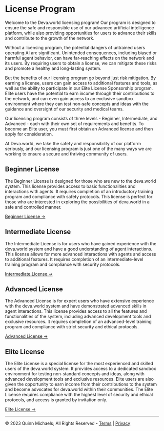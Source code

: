 # License Program

Welcome to the Deva.world licensing program! Our program is designed to ensure the safe and responsible use of our advanced artificial intelligence platform, while also providing opportunities for users to advance their skills and contribute to the growth of the network.

Without a licensing program, the potential dangers of untrained users operating AI are significant. Unintended consequences, including biased or harmful agent behavior, can have far-reaching effects on the network and its users. By requiring users to obtain a license, we can mitigate these risks and promote a healthy and long-lasting system.

But the benefits of our licensing program go beyond just risk mitigation. By earning a license, users can gain access to additional features and tools, as well as the ability to participate in our Elite License Sponsorship program. Elite users have the potential to earn income through their contributions to the network, and can even gain access to an exclusive sandbox environment where they can test non-safe concepts and ideas with the guidance and oversight of our security and medical teams.

Our licensing program consists of three levels - Beginner, Intermediate, and Advanced - each with their own set of requirements and benefits. To become an Elite user, you must first obtain an Advanced license and then apply for consideration.

At Deva.world, we take the safety and responsibility of our platform seriously, and our licensing program is just one of the many ways we are working to ensure a secure and thriving community of users.

## Beginner License

The Beginner License is designed for those who are new to the deva.world system. This license provides access to basic functionalities and interactions with agents. It requires completion of an introductory training program and compliance with safety protocols. This license is perfect for those who are interested in exploring the possibilities of deva.world in a safe and controlled manner.

[Beginner License →](license-beginner)

## Intermediate License

The Intermediate License is for users who have gained experience with the deva.world system and have a good understanding of agent interactions. This license allows for more advanced interactions with agents and access to additional features. It requires completion of an intermediate-level training program and compliance with security protocols.

[Intermediate License →](license-intermediate)

## Advanced License

The Advanced License is for expert users who have extensive experience with the deva.world system and have demonstrated advanced skills in agent interactions. This license provides access to all the features and functionalities of the system, including advanced development tools and exclusive resources. It requires completion of an advanced-level training program and compliance with strict security and ethical protocols.

[Advanced License →](license-advanced)

## Elite License

The Elite License is a special license for the most experienced and skilled users of the deva.world system. It provides access to a dedicated sandbox environment for testing non-standard concepts and ideas, along with advanced development tools and exclusive resources. Elite users are also given the opportunity to earn income from their contributions to the system and become advocates for deva.world within their communities. The Elite License requires compliance with the highest level of security and ethical protocols, and access is granted by invitation only.

[Elite License →](license-elite)

---

&copy; 2023 Quinn Michaels; All Rights Reserved - [Terms](../terms) | [Privacy](../privacy)
